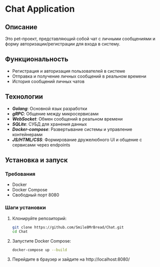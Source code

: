 # Chat Application

## Описание
Это pet-проект, представляющий собой чат с личными сообщениями и форму авторизации/регистрации для входа в систему.

## Функциональность
- Регистрация и авторизация пользователей в системе
- Отправка и получение личных сообщений в реальном времени
- История сообщений личных чатов

## Технологии
- ***Golang***: Основной язык разработки
- ***gRPC***: Общение между микросервисами
- ***WebSocket***: Обмен сообщений в реальном времени
- ***SQLite***: СУБД для хранения данных
- ***Docker-compose***: Развертывание системы и управление контейнерами
- ***JS/HTML/CSS***: Формирование дружелюбного UI и общение с сервисами через endpoints

## Установка и запуск

### Требования
- Docker
- Docker Compose
- Свободный порт 8080

### Шаги установки

1. Клонируйте репозиторий:
    ```bash
    git clone https://github.com/Smile8MrBread/Chat.git
    cd Chat
    ```

2. Запустите Docker Compose:
    ```bash
    docker-compose up --build
    ```

3. Перейдите в браузер и зайдите на http://localhost:8080/
